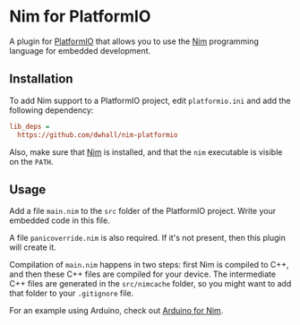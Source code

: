Nim for PlatformIO
==================

A plugin for [PlatformIO][2] that allows you to use the [Nim][1] programming
language for embedded development.

Installation
------------

To add Nim support to a PlatformIO project, edit `platformio.ini` and add the
following dependency:

```ini
lib_deps =
  https://github.com/dwhall/nim-platformio
```

Also, make sure that [Nim][1] is installed, and that the `nim` executable is
visible on the `PATH`.

Usage
-----

Add a file `main.nim` to the `src` folder of the PlatformIO project. Write your
embedded code in this file.

A file `panicoverride.nim` is also required. If it's not present, then this
plugin will create it.

Compilation of `main.nim` happens in two steps: first Nim is compiled to C++,
and then these C++ files are compiled for your device. The intermediate C++
files are generated in the `src/nimcache` folder, so you might want to add that
folder to your `.gitignore` file.

For an example using Arduino, check out [Arduino for Nim][3].

[1]: https://nim-lang.org
[2]: https://platformio.org
[3]: https://github.com/markspanbroek/nim-arduino
